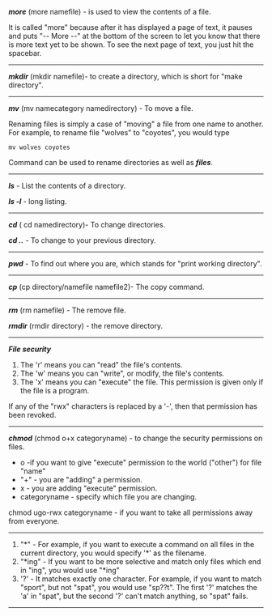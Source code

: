 ***more*** (more namefile)  - is used to view the contents of a file. 

It is called "more" because after it has displayed a page of text, it pauses and puts "-- More --" at the bottom of the screen to let you know that there is more text yet to be shown. To see the next page of text, you just hit the spacebar.
___
***mkdir*** (mkdir namefile)- to create a directory, which is short for "make directory".
___
***mv*** (mv namecategory namedirectory) - To move a file. 

Renaming files is simply a case of "moving" a file from one name to another. For example, to rename file "wolves" to "coyotes", you would type

    mv wolves coyotes

Command can be used to rename directories as well as ***files***. 
___
***ls*** - List the contents of a directory.

***ls -l*** - long listing.
___
***cd*** ( cd namedirectory)- To change directories. 

***cd ..***  - To change to your previous directory.
___
***pwd*** -  To find out where you are, which stands for "print working directory".
___
***cp*** (cp directory/namefile namefile2)- The copy command.
___
***rm*** (rm namefile) - The remove file.

***rmdir*** (rmdir directory) - the remove directory.
___
***File security***

1) The 'r' means you can "read" the file's contents.
2) The 'w' means you can "write", or modify, the file's contents.
3) The 'x' means you can "execute" the file. This permission is given only if the file is a program.

If any of the "rwx" characters is replaced by a '-', then that permission has been revoked.
___
***chmod*** (chmod o+x categoryname) - to change the security permissions on files.

- o -if you want to give "execute" permission to the world ("other") for file "name"
- "+" - you are "adding" a permission.
- x - you are adding "execute" permission.
- categoryname - specify which file you are changing.

 chmod ugo-rwx categoryname - if you want to take all permissions away from everyone.
___
1. "\*" - For example, if you want to execute a command on all files in the current directory, you would specify '*' as the filename.
1. "*ing" - If you want to be more selective and match only files which end in "ing", you would use "*ing"
1. '?' -  It matches exactly one character. For example, if you want to match "sport", but not "spat", you would use "sp??t". The first '?' matches the 'a' in "spat", but the second '?' can't match anything, so "spat" fails.
___

